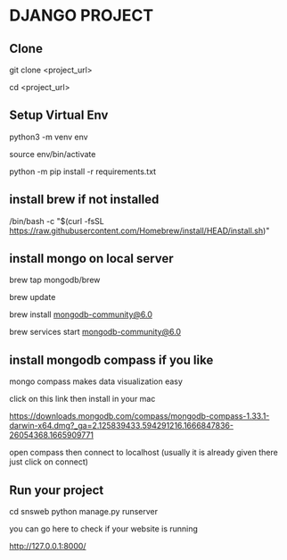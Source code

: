 # DJANGO PROJECT

## Clone

git clone <project_url>

cd <project_url>

## Setup Virtual Env

python3 -m venv env

source env/bin/activate

python -m pip install -r requirements.txt

## install brew if not installed

/bin/bash -c "$(curl -fsSL <https://raw.githubusercontent.com/Homebrew/install/HEAD/install.sh>)"

## install mongo on local server

brew tap mongodb/brew

brew update

brew install mongodb-community@6.0

brew services start mongodb-community@6.0

## install mongodb compass if you like

mongo compass makes data visualization easy

click on this link then install in your mac

<https://downloads.mongodb.com/compass/mongodb-compass-1.33.1-darwin-x64.dmg?_ga=2.125839433.594291216.1666847836-26054368.1665909771>

open compass then connect to localhost (usually it is already given there just click on connect)


## Run your project

cd snsweb
python manage.py runserver

you can go here to check if your website is running

<http://127.0.0.1:8000/>
